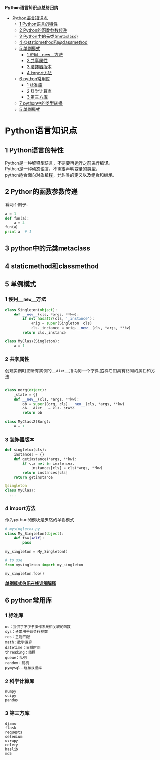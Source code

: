 <!-- markdown-toc start - Don't edit this section. Run M-x markdown-toc-generate-toc again -->
**Python语言知识点总结归纳**


   * [Python语言知识点](#python语言知识点)
      * [1 Python语言的特性](#1-Python语言的特性)
      * [2 Python的函数参数传递](#2-python的函数参数传递)
      * [3 Python中的元类(metaclass)](#3-python中的元类metaclass)
      * [4 @staticmethod和@classmethod](#4-staticmethod和classmethod)
      * [5 单例模式](#5-单例模式)
         * [1 使用__new__方法](#1-使用__new__方法)
         * [2 共享属性](#2-共享属性)
         * [3 装饰器版本](#3-装饰器版本)
         * [4 import方法](#4-import方法)
      * [6 python常用库](#6-python常用库)
         * [1 标准库](#1-标准库)
         * [2 科学计算库](#1-科学计算库)
         * [3 第三方库](#1-第三方库)
      * [7 python中的类型转换](#5-python中的类型转换)
      * [5 单例模式](#5-单例模式)

<!-- markdown-toc end -->





# Python语言知识点


## 1 Python语言的特性

   Python是一种解释型语言，不需要再运行之前进行编译。  
   Python是一种动态语言，不需要声明变量的类型。  
   python适合面向对象编程，允许类的定义以及组合和继承。  
   
## 2 Python的函数参数传递

看两个例子:

```python
a = 1
def fun(a):
    a = 2
fun(a)
print a  # 1
```

## 3 python中的元类metaclass


## 4 staticmethod和classmethod


## 5 单例模式


### 1 使用`__new__`方法

```python
class Singleton(object):
    def __new__(cls, *args, **kw):
        if not hasattr(cls, '_instance'):
            orig = super(Singleton, cls)
            cls._instance = orig.__new__(cls, *args, **kw)
        return cls._instance

class MyClass(Singleton):
    a = 1
```

### 2 共享属性

创建实例时把所有实例的`__dict__`指向同一个字典,这样它们具有相同的属性和方法.

```python

class Borg(object):
    _state = {}
    def __new__(cls, *args, **kw):
        ob = super(Borg, cls).__new__(cls, *args, **kw)
        ob.__dict__ = cls._state
        return ob

class MyClass2(Borg):
    a = 1
```

### 3 装饰器版本

```python
def singleton(cls):
    instances = {}
    def getinstance(*args, **kw):
        if cls not in instances:
            instances[cls] = cls(*args, **kw)
        return instances[cls]
    return getinstance

@singleton
class MyClass:
  ...
```

### 4 import方法

作为python的模块是天然的单例模式

```python
# mysingleton.py
class My_Singleton(object):
    def foo(self):
        pass

my_singleton = My_Singleton()

# to use
from mysingleton import my_singleton

my_singleton.foo()

```
**[单例模式伯乐在线详细解释](http://python.jobbole.com/87294/)**

## 6 python常用库
### 1 标准库
```
os：提供了不少于操作系统相关联的函数
sys：通常用于命令行参数
res：正则匹配
math：数学运算
datetime：日期时间
threading：线程
queue：队列
random：随机
pymysql：连接数据库
```

### 2 科学计算库
```
numpy
scipy
pandas
```

### 3 第三方库
```
djano
flask
requests
selenium
scrapy
celery
haslib
md5
```
